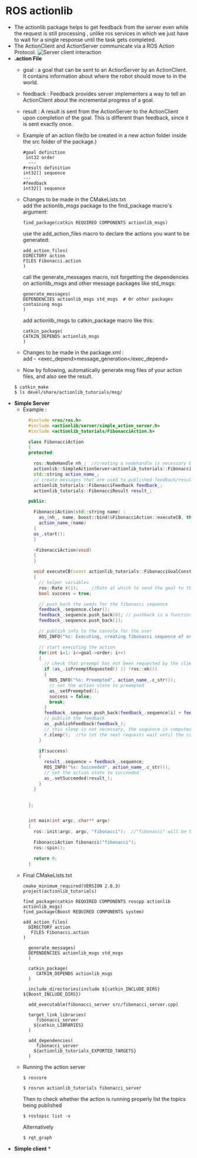 # ROS actionlib

* The actionlib package helps to get feedback from the server even while the request is still processing , unlike ros services in     which we just have to wait for a single response until the task gets completed.
* The ActionClient and ActionServer communicate via a ROS Action Protocol.
  ![Server client interaction](http://wiki.ros.org/actionlib?action=AttachFile&do=get&target=client_server_interaction.png)
* __.action File__
  * goal : a goal that can be sent to an ActionServer by an ActionClient. It  contains information about where the robot should move to in the world. 
  * feedback : Feedback provides server implementers a way to tell an ActionClient about the incremental progress of a goal.
  * result : A result is sent from the ActionServer to the ActionClient upon completion of the goal. This is different than feedback, since it is sent exactly once.
  * Example of an action file(to be created in a new action folder inside the src folder of the package.) <br />
    ```
    #goal definition
     int32 order
      ---
    #result definition
    int32[] sequence
    ---
    #feedback
    int32[] sequence
      ```
   * Changes to be made in the CMakeLists.txt <br />
     add the actionlib_msgs package to the find_package macro's argument:
     ```
     find_package(catkin REQUIRED COMPONENTS actionlib_msgs)
     ```
     use the add_action_files macro to declare the actions you want to be generated: 
     ```
     add_action_files(
     DIRECTORY action
     FILES Fibonacci.action
     )
     ```
     call the generate_messages macro, not forgetting the dependencies on actionlib_msgs and other message packages like        std_msgs:
     ```
     generate_messages(
     DEPENDENCIES actionlib_msgs std_msgs  # Or other packages containing msgs
     )
     ```
     add actionlib_msgs to catkin_package macro like this: 
     ```
     catkin_package(
     CATKIN_DEPENDS actionlib_msgs
     )
     ```

   * Changes to be made in the package.xml : <br />
      add -  <exec_depend>message_generation</exec_depend>
   
   * Now by following, automatically generate msg files of your action files, and also see the result. 
    ```
    $ catkin_make
    $ ls devel/share/actionlib_tutorials/msg/
    ```
* __Simple Server__
  * Example :
    ```C++
      #include <ros/ros.h>
      #include <actionlib/server/simple_action_server.h>
      #include <actionlib_tutorials/FibonacciAction.h>

      class FibonacciAction
      {
      protected:

        ros::NodeHandle nh_;  //creating a nodehandle is necessary before declaring a node
        actionlib::SimpleActionServer<actionlib_tutorials::FibonacciAction> as_; // NodeHandle instance must be created       before this line. Otherwise strange error occurs.
        std::string action_name_;
        // create messages that are used to published feedback/result
        actionlib_tutorials::FibonacciFeedback feedback_;
        actionlib_tutorials::FibonacciResult result_;

      public:

        FibonacciAction(std::string name) :
          as_(nh_, name, boost::bind(&FibonacciAction::executeCB, this, _1), false),
          action_name_(name)
        {
        as_.start();
        }

        ~FibonacciAction(void)
        {
        }

        void executeCB(const actionlib_tutorials::FibonacciGoalConstPtr &goal)
        {
          // helper variables
          ros::Rate r(1);     //Rate at which to send the goal to the server
          bool success = true;

          // push_back the seeds for the fibonacci sequence
          feedback_.sequence.clear();
          feedback_.sequence.push_back(0); // pushback is a function to add elements to a vector
          feedback_.sequence.push_back(1);

          // publish info to the console for the user
          ROS_INFO("%s: Executing, creating fibonacci sequence of order %i with seeds %i, %i", action_name_.c_str(), goal->order, feedback_.sequence[0], feedback_.sequence[1]);

          // start executing the action
          for(int i=1; i<=goal->order; i++)
          {
            // check that preempt has not been requested by the client
            if (as_.isPreemptRequested() || !ros::ok())
            {
              ROS_INFO("%s: Preempted", action_name_.c_str());
              // set the action state to preempted
              as_.setPreempted();
              success = false;
              break;
            }
            feedback_.sequence.push_back(feedback_.sequence[i] + feedback_.sequence[i-1]);
            // publish the feedback
            as_.publishFeedback(feedback_); 
            // this sleep is not necessary, the sequence is computed at 1 Hz for demonstration purposes
            r.sleep();  //to let the next requests wait until the current is processing 
          }

          if(success)
          {
            result_.sequence = feedback_.sequence;
            ROS_INFO("%s: Succeeded", action_name_.c_str());
            // set the action state to succeeded
            as_.setSucceeded(result_);
          }
        }


      };


      int main(int argc, char** argv)
      {
        ros::init(argc, argv, "fibonacci");  //"fibonacci" will be the name of the node

        FibonacciAction fibonacci("fibonacci");
        ros::spin();

        return 0;
      }
      ```
   * Final CMakeLists.txt
      ```
      cmake_minimum_required(VERSION 2.8.3)
      project(actionlib_tutorials)

      find_package(catkin REQUIRED COMPONENTS roscpp actionlib actionlib_msgs)
      find_package(Boost REQUIRED COMPONENTS system)

      add_action_files(
        DIRECTORY action
         FILES Fibonacci.action
      )

        generate_messages(
        DEPENDENCIES actionlib_msgs std_msgs
        )

        catkin_package(
           CATKIN_DEPENDS actionlib_msgs
        )

        include_directories(include ${catkin_INCLUDE_DIRS} ${Boost_INCLUDE_DIRS})

        add_executable(fibonacci_server src/fibonacci_server.cpp) 

        target_link_libraries(
           fibonacci_server
          ${catkin_LIBRARIES}
        )

        add_dependencies(
           fibonacci_server
          ${actionlib_tutorials_EXPORTED_TARGETS}
        )
        ```
  * Running the action server 
    ```
    $ roscore
    ```
    ```
    $ rosrun actionlib_tutorials fibonacci_server
    ```
    Then to check whether the action is running properly list the topics being published
    ```
    $ rostopic list -v
    ```
    Alternatively
    ```
    $ rqt_graph
    ```
* __Simple client__
  *

